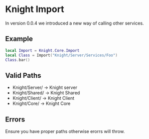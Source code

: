 # Knight Import

In version 0.0.4 we introduced a new way of calling other services.

## Example

```lua
local Import = Knight.Core.Import
local Class = Import("Knight/Server/Services/Foo")
Class.bar()
```

## Valid Paths

* Knight/Server/ -> Knight server
* Knight/Shared/ -> Knight Shared
* Knight/Client/ -> Knight Client
* Knight/Core/ -> Knight Core

## Errors

Ensure you have proper paths otherwise erorrs will throw.
